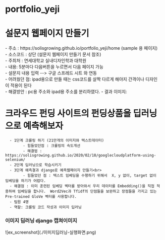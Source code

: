 # portfolio_yeji
<h1> 설문지 웹페이지 만들기 </h1>
<body>
      -  주소 : https://solisgrowing.github.io/portfolio_yeji/home (sample 용 페이지) <br>
      -  소스코드 : 상단 (설문지 웹페이지 만들기 문서 참조)<br>
      -  주최처 : 연세대학교 실내디자인학과 대학원<br>
      - 내용: 5분마다 다음버튼을 누르면서 다음 페이지 가능<br>
       - 설문지 내용 입력 --> 구글 스프레드 시트 와 연동<br>
      - 어려웠던 점: ipad용으로 만들 때는 css코드를 살짝 다르게 해야지 간격이나 디자인이 적용이 된다 <br>
      - 해결방안 : pc용 주소와 ipad용 주소를 분리하였다.
      - 결과 이미지: 
</body>

<h1> 크라우드 펀딩 사이트의 펀딩상품을 딥러닝으로 예측해보자 </h1>
<body>
      
      - 1단계 크롤링 하기 (21만개의 이미지와 텍스트데이터)
            - 힘들었던점 : 크롤링의 속도개선 
            - 해결법 : https://solisgrowing.github.io/2020/02/10/googlecloudplatform-using-selenium/
      - 2단계 딥러닝으로 학습시키기
      - 3단계 예측결과 django로 예측웹페이지 만들기<br>
            - 힘들었던 점 : 텍스트 임베딩을 수행하기 위해서  X, y 없이, target 없이 임베딩을 하기가 어렵다. 
      - 해결점 : 이미 훈련된 임베딩 벡터를 받아와서 우리 데이터를 Embedding()을 직접 적용하여 임베딩을 합니다.  Word2Vec과 Tfidf의 단점들을 보완하고 장점들을 가지고 있는 Pre-trained GloVe 벡터를 사용합니다. 
      - 팀원 4명 
      - 역할: 크롤링 코드 작성과 이미지 딥러닝
 </body>
 <h3> 이미지 딥러닝 django 캡쳐이미지 </h3>
 ![ex_screenshot](./이미지딥러닝-실행화면.png)
 


